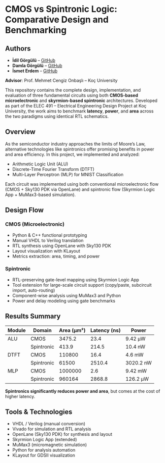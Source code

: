 # CMOS vs Spintronic Logic: Comparative Design and Benchmarking

## Authors

- **İdil Görgülü** – [GitHub](https://github.com/idil-gorgulu)  
- **Damla Görgülü**  – [GitHub](https://github.com/Damla-Gorgulu)  
- **İsmet Erdem**  – [GitHub](https://github.com/ismet-erdem)  

**Advisor**: Prof. Mehmet Cengiz Onbaşlı – Koç University

This repository contains the complete design, implementation, and evaluation of three fundamental circuits using both **CMOS-based microelectronic** and **skyrmion-based spintronic** architectures. Developed as part of the ELEC 491 – Electrical Engineering Design Project at Koç University, the work aims to benchmark **latency**, **power**, and **area** across the two paradigms using identical RTL schematics.

## Overview

As the semiconductor industry approaches the limits of Moore’s Law, alternative technologies like spintronics offer promising benefits in power and area efficiency. In this project, we implemented and analyzed:

- Arithmetic Logic Unit (ALU)
- Discrete-Time Fourier Transform (DTFT)
- Multi-Layer Perceptron (MLP) for MNIST Classification

Each circuit was implemented using both conventional microelectronic flow (CMOS + Sky130 PDK via OpenLane) and spintronic flow (Skyrmion Logic App + MuMax3-based simulation).

## Design Flow

### CMOS (Microelectronic)
- Python & C++ functional prototyping
- Manual VHDL to Verilog translation
- RTL synthesis using OpenLane with Sky130 PDK
- Layout visualization with KLayout
- Metrics extraction: area, timing, and power

### Spintronic
- RTL-preserving gate-level mapping using Skyrmion Logic App
- Tool extension for large-scale circuit support (copy/paste, subcircuit import, auto-routing)
- Component-wise analysis using MuMax3 and Python
- Power and delay modeling using gate benchmarks

## Results Summary

| Module | Domain       | Area (µm²) | Latency (ns) | Power         |
|--------|--------------|------------|---------------|----------------|
| ALU    | CMOS         | 3475.2     | 23.4          | 9.42 µW        |
|        | Spintronic   | 413.9      | 214.5         | 10.4 nW        |
| DTFT   | CMOS         | 110800     | 16.4          | 4.6 mW         |
|        | Spintronic   | 61500      | 2510.4        | 3020.2 nW      |
| MLP    | CMOS         | 1000000    | 2.6           | 9.42 mW        |
|        | Spintronic   | 960164     | 2868.8        | 126.2 µW       |

**Spintronics significantly reduces power and area**, but comes at the cost of higher latency.

## Tools & Technologies

- VHDL / Verilog (manual conversion)
- Vivado for simulation and RTL analysis
- OpenLane (Sky130 PDK) for synthesis and layout
- Skyrmion Logic App (extended)
- MuMax3 (micromagnetic simulation)
- Python for analysis automation
- KLayout for GDSII visualization
